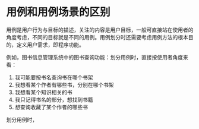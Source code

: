 # 用例和用例场景的区别

用例是用户行为与目标的描述，关注的内容是用户目标，一般可直接站在使用者的角度考虑，不同的目标就是不同的用例。用例划分时还需要考虑用例方法的根本目的，定义用户需求，即程序功能。

例如，图书信息管理系统中的图书查询功能：划分用例时，直接按使用者角度来看：

1. 我可能要按书名查询书在哪个书架
2. 我想看某个作者有哪些书，分别在哪个书架
3. 我想看某个知识相关的书
4. 我只记得书名的部分，想找到书籍
5. 想查询收藏了某个作者的哪些书


划分用例时，